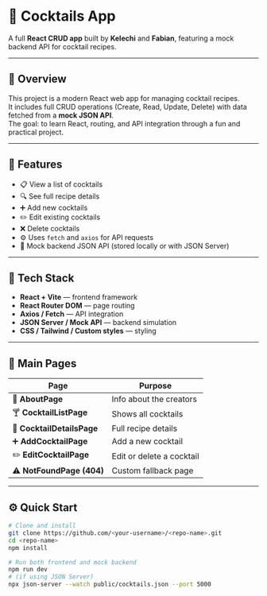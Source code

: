 # 🍹 Cocktails App

A full **React CRUD app** built by **Kelechi** and **Fabian**, featuring a mock backend API for cocktail recipes.

---

## 🚀 Overview

This project is a modern React web app for managing cocktail recipes.  
It includes full CRUD operations (Create, Read, Update, Delete) with data fetched from a **mock JSON API**.  
The goal: to learn React, routing, and API integration through a fun and practical project.

---

## 🧠 Features

- 📋 View a list of cocktails
- 🔍 See full recipe details
- ➕ Add new cocktails
- ✏️ Edit existing cocktails
- ❌ Delete cocktails
- ⚙️ Uses `fetch` and `axios` for API requests
- 🧾 Mock backend JSON API (stored locally or with JSON Server)

---

## 🧰 Tech Stack

- **React + Vite** — frontend framework
- **React Router DOM** — page routing
- **Axios / Fetch** — API integration
- **JSON Server / Mock API** — backend simulation
- **CSS / Tailwind / Custom styles** — styling

---

## 📄 Main Pages

| Page                       | Purpose                   |
| -------------------------- | ------------------------- |
| 👥 **AboutPage**           | Info about the creators   |
| 🍸 **CocktailListPage**    | Shows all cocktails       |
| 📖 **CocktailDetailsPage** | Full recipe details       |
| ➕ **AddCocktailPage**     | Add a new cocktail        |
| ✏️ **EditCocktailPage**    | Edit or delete a cocktail |
| ⚠️ **NotFoundPage (404)**  | Custom fallback page      |

---

## ⚙️ Quick Start

```bash
# Clone and install
git clone https://github.com/<your-username>/<repo-name>.git
cd <repo-name>
npm install

# Run both frontend and mock backend
npm run dev
# (if using JSON Server)
npx json-server --watch public/cocktails.json --port 5000
```
